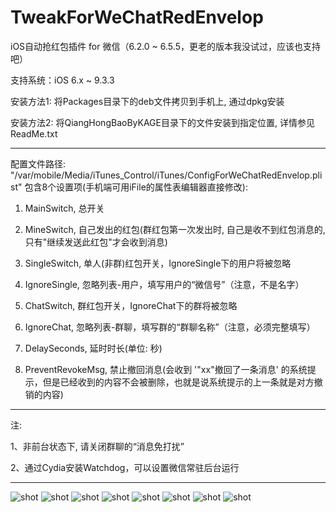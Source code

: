 # TweakForWeChatRedEnvelop

iOS自动抢红包插件 for 微信（6.2.0 ~ 6.5.5，更老的版本我没试过，应该也支持吧）

支持系统：iOS 6.x ~ 9.3.3


安装方法1:
将Packages目录下的deb文件拷贝到手机上, 通过dpkg安装

安装方法2:
将QiangHongBaoByKAGE目录下的文件安装到指定位置, 详情参见ReadMe.txt

---------------------------------------------------------------------------------------
配置文件路径: "/var/mobile/Media/iTunes_Control/iTunes/ConfigForWeChatRedEnvelop.plist"
包含8个设置项(手机端可用iFile的属性表编辑器直接修改):

1. MainSwitch, 总开关

2. MineSwitch, 自己发出的红包(群红包第一次发出时, 自己是收不到红包消息的, 只有"继续发送此红包"才会收到消息)

3. SingleSwitch, 单人(非群)红包开关，IgnoreSingle下的用户将被忽略

4. IgnoreSingle, 忽略列表-用户，填写用户的“微信号”（注意，不是名字）

5. ChatSwitch, 群红包开关，IgnoreChat下的群将被忽略

6. IgnoreChat, 忽略列表-群聊，填写群的“群聊名称”（注意，必须完整填写）

7. DelaySeconds, 延时时长(单位: 秒)

8. PreventRevokeMsg, 禁止撤回消息(会收到 '"xx"撤回了一条消息' 的系统提示，但是已经收到的内容不会被删除，也就是说系统提示的上一条就是对方撤销的内容)

---------------------------------------------------------------------------------------
注:

1、非前台状态下, 请关闭群聊的“消息免打扰”

2、通过Cydia安装Watchdog，可以设置微信常驻后台运行


---------------------------------------------------------------------------------------
![shot](https://github.com/kasumar/TweakForWeChatRedEnvelop/raw/master/screenshot/1.png)
![shot](https://github.com/kasumar/TweakForWeChatRedEnvelop/raw/master/screenshot/2.png)
![shot](https://github.com/kasumar/TweakForWeChatRedEnvelop/raw/master/screenshot/3.png)
![shot](https://github.com/kasumar/TweakForWeChatRedEnvelop/raw/master/screenshot/4.png)
![shot](https://github.com/kasumar/TweakForWeChatRedEnvelop/raw/master/screenshot/5.png)
![shot](https://github.com/kasumar/TweakForWeChatRedEnvelop/raw/master/screenshot/6.png)
![shot](https://github.com/kasumar/TweakForWeChatRedEnvelop/raw/master/screenshot/7.png)
![shot](https://github.com/kasumar/TweakForWeChatRedEnvelop/raw/master/screenshot/8.png)
